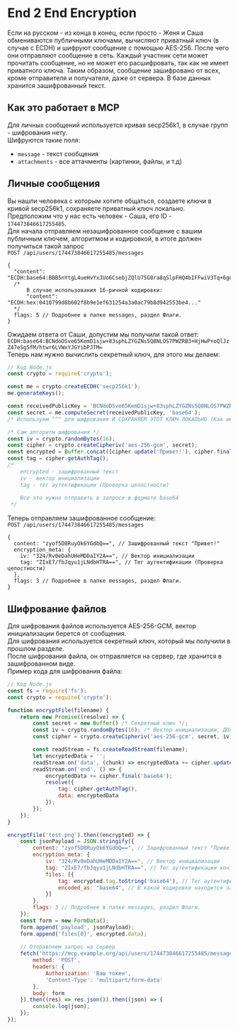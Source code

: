 # End 2 End Encryption
Если на русском - из конца в конец, если просто - Женя и Саша обмениваются публичными ключами, вычисляют приватный ключ (в случае с ECDH) и шифруют сообщение с помощью AES-256. После чего они отправляют сообщение в сеть. Каждый участник сети может прочитать сообщение, но не может его расшифровать, так как не имеет приватного ключа. Таким образом, сообщение зашифровано от всех, кроме отправителя и получателя, даже от сервера. В базе данных хранится зашифрованный текст.

## Как это работает в MCP
Для личных сообщений используется кривая secp256k1, в случае групп - шифрования нету.<br>
Шифруются такие поля:
- `message` - текст сообщения
- `attachments` - все аттачменты (картинки, файлы, и т.д)

## Личные сообщения
Вы нашли человека с которым хотите общаться, создаете ключи в кривой secp256k1, сохраняете приватный ключ локально.<br>
Предположим что у нас есть человек - Саша, его ID - `174473846617255485`.<br>
Для начала отправляем незашифрованное сообщение с вашим публичным ключем, алгоритмом и кодировкой, в итоге должен получиться такой запрос<br>
`POST /api/users/174473846617255485/messages`
```json5
{
  "content": "ECDH:base64:BBB5nYtgL4ueHvYxJUo6CsebjZQlU75G0ra8qSlpFHQ4bIFFwiV3Tq+6gea8V+nxH9q5y3CTzelsxcw1KsI8vHw=",
  /*
      В случае использования 16-ричной кодировки:
      "content": "ECDH:hex:0410799d8b602f8b9e1ef631254a3a0ac79b8d942553be4..."
  */
  flags: 5 // Подробнее в папке messages, раздел Флаги.
}
```
Ожидаем ответа от Саши, допустим мы получили такой ответ: `ECDH:base64:BCNdoDSve65KemD1sjw+83sphLZYGZNs5Q8NLOS7PWZRB3+HjHwP+oQlJzZ47eSgSfM/htwr6LVWxYJGYibPJTM=`<br>
Теперь нам нужно вычислить секретный ключ, для этого мы делаем:
```js
// Код Node.js
const crypto = require('crypto');

const me = crypto.createECDH('secp256k1');
me.generateKeys();

const receivedPublicKey = 'BCNdoDSve65KemD1sjw+83sphLZYGZNs5Q8NLOS7PWZRB3+HjHwP+oQlJzZ47eSgSfM/htwr6LVWxYJGYibPJTM=';
const secret = me.computeSecret(receivedPublicKey, 'base64');
/* Используем ^^^ для шифрования И СОХРАНЯЕМ ЭТОТ КЛЮЧ ЛОКАЛЬНО (Как именно - забота клиента, но главное чтобы ключ был сохранен, потеря ключа = потеря переписки) */

/* Сам алгоритм шифрования */
const iv = crypto.randomBytes(16);
const cipher = crypto.createCipheriv('aes-256-gcm', secret);
const encrypted = Buffer.concat([cipher.update('Привет!'), cipher.final()]);
const tag = cipher.getAuthTag();
/*
    encrypted - зашифрованный текст
    iv - вектор инициализации
    tag - тег аутентификации (Проверка целостности)
    
    Все это нужно отправить в запросе в формате base64
 */
```
Теперь отправляем зашифрованное сообщение:<br>
`POST /api/users/174473846617255485/messages`
```json5
{
  content: "zyof5D8RuyOk6YGdbQ==", // Зашифрованный текст "Привет!"
  encryption_meta: {
    iv: "324/Rv0eDahUHeMDDaIY2A==", // Вектор инициализации
    tag: "ZIxE7/fbJqyu1jLNdbHTRA==", // Тег аутентификации (Проверка целостности)
  },
  flags: 3 // Подробнее в папке messages, раздел Флаги.
}
```

## Шифрование файлов
Для шифрования файлов используется AES-256-GCM, вектор инициализации берется от сообщения.<br>
Для шифрования используется секретный ключ, который мы получили в прошлом разделе.<br>
После шифрования файла, он отправляется на сервер, где хранится в зашифрованном виде.<br>
Пример кода для шифрования файла:
```js
// Код Node.js
const fs = require('fs');
const crypto = require('crypto');

function encryptFile(filename) {
    return new Promise((resolve) => {
        const secret = new Buffer() /* Секретный ключ */;
        const iv = crypto.randomBytes(16); /* Вектор инициализации, ДОЛЖЕН БЫТЬ ИДЕНТИЧЕН ТОМУ ВЕКТОРУ, КОТОРЫМ ШИФРОВАЛОСЬ СООБЩЕНИЕ */
        const cipher = crypto.createCipheriv('aes-256-gcm', secret, iv);

        const readStream = fs.createReadStream(filename);
        let encryptedData = '';
        readStream.on('data', (chunk) => encryptedData += cipher.update(chunk, 'utf8', 'base64'));
        readStream.on('end', () => {
            encryptedData += cipher.final('base64');
            resolve({
                tag: cipher.getAuthTag(),
                data: encryptedData
            });
        });
    });
}

encryptFile('test.png').then((encrypted) => {
    const jsonPayload = JSON.stringify({
        content: "zyof5D8RuyOk6YGdbQ==", // Зашифрованный текст "Привет!"
        encryption_meta: {
            iv: "324/Rv0eDahUHeMDDaIY2A==", // Вектор инициализации
            tag: "ZIxE7/fbJqyu1jLNdbHTRA==", // Тег аутентификации контента (Проверка целостности)
            files: [{
                tag: encrypted.tag.toString('base64'), // Тег аутентификации (Проверка целостности)
                encoded_as: "base64", // В какой кодировке находится зашифрованный файл
            }]
        },
        flags: 3 // Подробнее в папке messages, раздел Флаги.
    });
    const form = new FormData();
    form.append('payload', jsonPayload);
    form.append('files[0]', encrypted.data);
    
    // Отправляем запрос на сервер
    fetch('https://mcp.example.org/api/users/174473846617255485/messages', {
        method: 'POST',
        headers: {
            Authorization: 'Ваш токен',
            'Content-Type': 'multipart/form-data'
        },
        body: form
    }).then((res) => res.json()).then((json) => {
        console.log(json);
    });
});
```